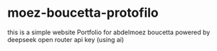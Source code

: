 # moez-boucetta-protofilo
this is a simple website Portfolio for abdelmoez boucetta powered by deepseek open router api key (using ai)
